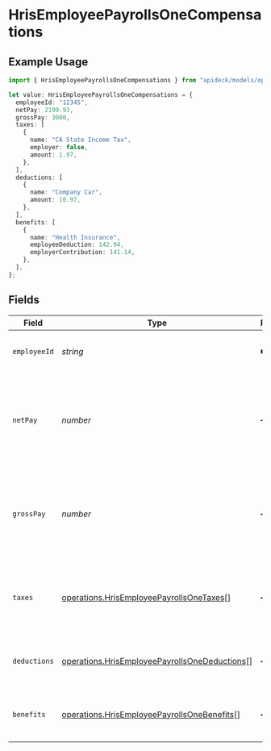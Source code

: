 # HrisEmployeePayrollsOneCompensations

## Example Usage

```typescript
import { HrisEmployeePayrollsOneCompensations } from "apideck/models/operations";

let value: HrisEmployeePayrollsOneCompensations = {
  employeeId: "12345",
  netPay: 2199.93,
  grossPay: 3000,
  taxes: [
    {
      name: "CA State Income Tax",
      employer: false,
      amount: 1.97,
    },
  ],
  deductions: [
    {
      name: "Company Car",
      amount: 10.97,
    },
  ],
  benefits: [
    {
      name: "Health Insurance",
      employeeDeduction: 142.94,
      employerContribution: 141.14,
    },
  ],
};
```

## Fields

| Field                                                                                                          | Type                                                                                                           | Required                                                                                                       | Description                                                                                                    | Example                                                                                                        |
| -------------------------------------------------------------------------------------------------------------- | -------------------------------------------------------------------------------------------------------------- | -------------------------------------------------------------------------------------------------------------- | -------------------------------------------------------------------------------------------------------------- | -------------------------------------------------------------------------------------------------------------- |
| `employeeId`                                                                                                   | *string*                                                                                                       | :heavy_check_mark:                                                                                             | A unique identifier for an object.                                                                             | 12345                                                                                                          |
| `netPay`                                                                                                       | *number*                                                                                                       | :heavy_minus_sign:                                                                                             | The employee's net pay. Only available when payroll has been processed                                         | 2199.93                                                                                                        |
| `grossPay`                                                                                                     | *number*                                                                                                       | :heavy_minus_sign:                                                                                             | The employee's gross pay. Only available when payroll has been processed                                       | 3000                                                                                                           |
| `taxes`                                                                                                        | [operations.HrisEmployeePayrollsOneTaxes](../../models/operations/hrisemployeepayrollsonetaxes.md)[]           | :heavy_minus_sign:                                                                                             | An array of employer and employee taxes for the pay period.                                                    |                                                                                                                |
| `deductions`                                                                                                   | [operations.HrisEmployeePayrollsOneDeductions](../../models/operations/hrisemployeepayrollsonedeductions.md)[] | :heavy_minus_sign:                                                                                             | An array of employee deductions for the pay period.                                                            |                                                                                                                |
| `benefits`                                                                                                     | [operations.HrisEmployeePayrollsOneBenefits](../../models/operations/hrisemployeepayrollsonebenefits.md)[]     | :heavy_minus_sign:                                                                                             | An array of employee benefits for the pay period.                                                              |                                                                                                                |